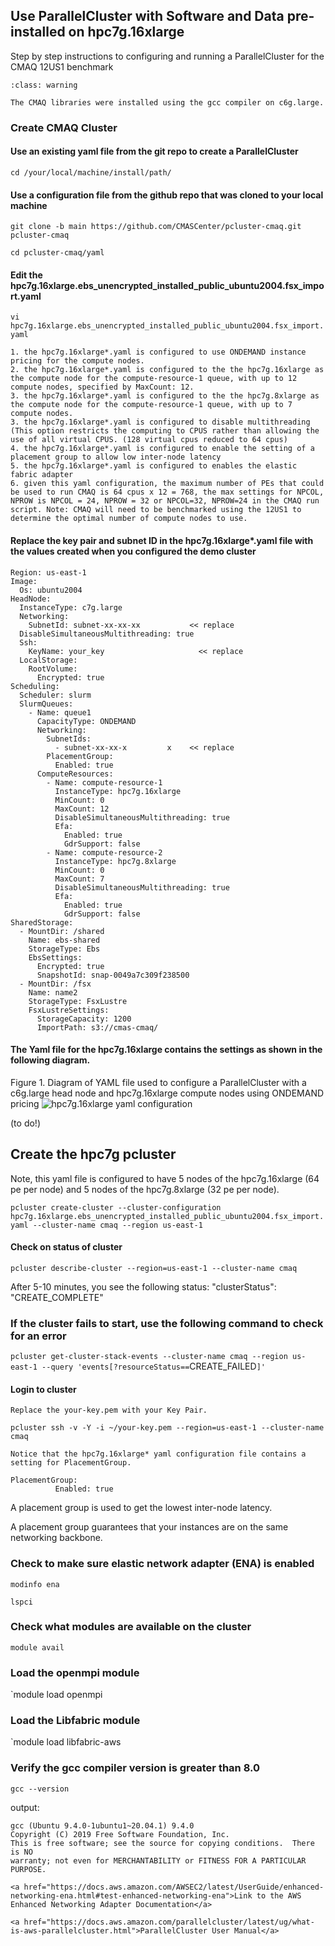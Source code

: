 ## Use ParallelCluster with Software and Data pre-installed on hpc7g.16xlarge

Step by step instructions to configuring and running a ParallelCluster for the CMAQ 12US1 benchmark 

```{admonition} Notice
:class: warning

The CMAQ libraries were installed using the gcc compiler on c6g.large.

```


### Create CMAQ Cluster

#### Use an existing yaml file from the git repo to create a ParallelCluster

`cd /your/local/machine/install/path/`

#### Use a configuration file from the github repo that was cloned to your local machine

`git clone -b main https://github.com/CMASCenter/pcluster-cmaq.git pcluster-cmaq`


`cd pcluster-cmaq/yaml`

####  Edit the hpc7g.16xlarge.ebs_unencrypted_installed_public_ubuntu2004.fsx_import.yaml

`vi hpc7g.16xlarge.ebs_unencrypted_installed_public_ubuntu2004.fsx_import.yaml`

```{note}
1. the hpc7g.16xlarge*.yaml is configured to use ONDEMAND instance pricing for the compute nodes.
2. the hpc7g.16xlarge*.yaml is configured to the the hpc7g.16xlarge as the compute node for the compute-resource-1 queue, with up to 12 compute nodes, specified by MaxCount: 12.
3. the hpc7g.16xlarge*.yaml is configured to the the hpc7g.8xlarge as the compute node for the compute-resource-1 queue, with up to 7 compute nodes.
3. the hpc7g.16xlarge*.yaml is configured to disable multithreading (This option restricts the computing to CPUS rather than allowing the use of all virtual CPUS. (128 virtual cpus reduced to 64 cpus)
4. the hpc7g.16xlarge*.yaml is configured to enable the setting of a placement group to allow low inter-node latency
5. the hpc7g.16xlarge*.yaml is configured to enables the elastic fabric adapter
6. given this yaml configuration, the maximum number of PEs that could be used to run CMAQ is 64 cpus x 12 = 768, the max settings for NPCOL, NPROW is NPCOL = 24, NPROW = 32 or NPCOL=32, NPROW=24 in the CMAQ run script. Note: CMAQ will need to be benchmarked using the 12US1 to determine the optimal number of compute nodes to use.
```

#### Replace the key pair and subnet ID in the hpc7g.16xlarge*.yaml file with the values created when you configured the demo cluster

```
Region: us-east-1
Image:
  Os: ubuntu2004
HeadNode:
  InstanceType: c7g.large
  Networking:
    SubnetId: subnet-xx-xx-xx           << replace
  DisableSimultaneousMultithreading: true
  Ssh:
    KeyName: your_key                     << replace
  LocalStorage:
    RootVolume:
      Encrypted: true
Scheduling:
  Scheduler: slurm
  SlurmQueues:
    - Name: queue1
      CapacityType: ONDEMAND 
      Networking:
        SubnetIds:
          - subnet-xx-xx-x         x    << replace
        PlacementGroup:
          Enabled: true
      ComputeResources:
        - Name: compute-resource-1
          InstanceType: hpc7g.16xlarge
          MinCount: 0
          MaxCount: 12
          DisableSimultaneousMultithreading: true
          Efa:
            Enabled: true
            GdrSupport: false
        - Name: compute-resource-2
          InstanceType: hpc7g.8xlarge
          MinCount: 0
          MaxCount: 7
          DisableSimultaneousMultithreading: true
          Efa:
            Enabled: true
            GdrSupport: false
SharedStorage:
  - MountDir: /shared
    Name: ebs-shared
    StorageType: Ebs
    EbsSettings:
      Encrypted: true
      SnapshotId: snap-0049a7c309f238500
  - MountDir: /fsx
    Name: name2
    StorageType: FsxLustre
    FsxLustreSettings:
      StorageCapacity: 1200
      ImportPath: s3://cmas-cmaq/
```

#### The Yaml file for the hpc7g.16xlarge contains the settings as shown in the following diagram.

Figure 1. Diagram of YAML file used to configure a ParallelCluster with a c6g.large head node and hpc7g.16xlarge compute nodes using ONDEMAND pricing
![hpc7g.16xlarge yaml configuration](../../yml_plots/hpc7g.16xlarge.png)

(to do!)


## Create the hpc7g pcluster

Note, this yaml file is configured to have 5 nodes of the hpc7g.16xlarge (64 pe per node) and 5 nodes of the hpc7g.8xlarge (32 pe per node).

`pcluster create-cluster --cluster-configuration hpc7g.16xlarge.ebs_unencrypted_installed_public_ubuntu2004.fsx_import.yaml --cluster-name cmaq --region us-east-1`

#### Check on status of cluster

`pcluster describe-cluster --region=us-east-1 --cluster-name cmaq`


After 5-10 minutes, you see the following status: "clusterStatus": "CREATE_COMPLETE"

### If the cluster fails to start, use the following command to check for an error

`pcluster get-cluster-stack-events --cluster-name cmaq --region us-east-1 --query 'events[?resourceStatus==`CREATE_FAILED`]'`

#### Login to cluster
```{note}
Replace the your-key.pem with your Key Pair.
```

`pcluster ssh -v -Y -i ~/your-key.pem --region=us-east-1 --cluster-name cmaq`

```{note}
Notice that the hpc7g.16xlarge* yaml configuration file contains a setting for PlacementGroup.
```

```
PlacementGroup:
          Enabled: true
```
 
A placement group is used to get the lowest inter-node latency. 

A placement group guarantees that your instances are on the same networking backbone. 

### Check to make sure elastic network adapter (ENA) is enabled

`modinfo ena`

`lspci`

### Check what modules are available on the cluster

`module avail`

### Load the openmpi module

`module load openmpi

### Load the Libfabric module

`module load libfabric-aws

### Verify the gcc compiler version is greater than 8.0

`gcc --version`

output:

```
gcc (Ubuntu 9.4.0-1ubuntu1~20.04.1) 9.4.0
Copyright (C) 2019 Free Software Foundation, Inc.
This is free software; see the source for copying conditions.  There is NO
warranty; not even for MERCHANTABILITY or FITNESS FOR A PARTICULAR PURPOSE.

```

```{seealso}
<a href="https://docs.aws.amazon.com/AWSEC2/latest/UserGuide/enhanced-networking-ena.html#test-enhanced-networking-ena">Link to the AWS Enhanced Networking Adapter Documentation</a>
```

```{seealso}
<a href="https://docs.aws.amazon.com/parallelcluster/latest/ug/what-is-aws-parallelcluster.html">ParallelCluster User Manual</a>
```
